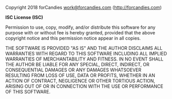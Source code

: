
Copyright 2018 forCandies <work@forcandies.com> (http://forcandies.com)

**ISC License (ISC)**

Permission to use, copy, modify, and/or distribute this software for any purpose 
with or without fee is hereby granted, provided that the above copyright notice 
and this permission notice appear in all copies.

THE SOFTWARE IS PROVIDED "AS IS" AND THE AUTHOR DISCLAIMS ALL WARRANTIES WITH 
REGARD TO THIS SOFTWARE INCLUDING ALL IMPLIED WARRANTIES OF MERCHANTABILITY AND 
FITNESS. IN NO EVENT SHALL THE AUTHOR BE LIABLE FOR ANY SPECIAL, DIRECT, INDIRECT, 
OR CONSEQUENTIAL DAMAGES OR ANY DAMAGES WHATSOEVER RESULTING FROM LOSS OF USE, 
DATA OR PROFITS, WHETHER IN AN ACTION OF CONTRACT, NEGLIGENCE OR OTHER TORTIOUS 
ACTION, ARISING OUT OF OR IN CONNECTION WITH THE USE OR PERFORMANCE OF THIS 
SOFTWARE.